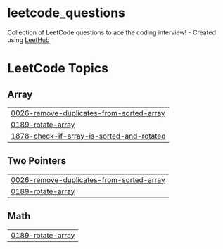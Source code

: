 # leetcode_questions
Collection of LeetCode questions to ace the coding interview! - Created using [LeetHub](https://github.com/QasimWani/LeetHub)

<!---LeetCode Topics Start-->
# LeetCode Topics
## Array
|  |
| ------- |
| [0026-remove-duplicates-from-sorted-array](https://github.com/Shahid0301/leetcode_questions/tree/master/0026-remove-duplicates-from-sorted-array) |
| [0189-rotate-array](https://github.com/Shahid0301/leetcode_questions/tree/master/0189-rotate-array) |
| [1878-check-if-array-is-sorted-and-rotated](https://github.com/Shahid0301/leetcode_questions/tree/master/1878-check-if-array-is-sorted-and-rotated) |
## Two Pointers
|  |
| ------- |
| [0026-remove-duplicates-from-sorted-array](https://github.com/Shahid0301/leetcode_questions/tree/master/0026-remove-duplicates-from-sorted-array) |
| [0189-rotate-array](https://github.com/Shahid0301/leetcode_questions/tree/master/0189-rotate-array) |
## Math
|  |
| ------- |
| [0189-rotate-array](https://github.com/Shahid0301/leetcode_questions/tree/master/0189-rotate-array) |
<!---LeetCode Topics End-->